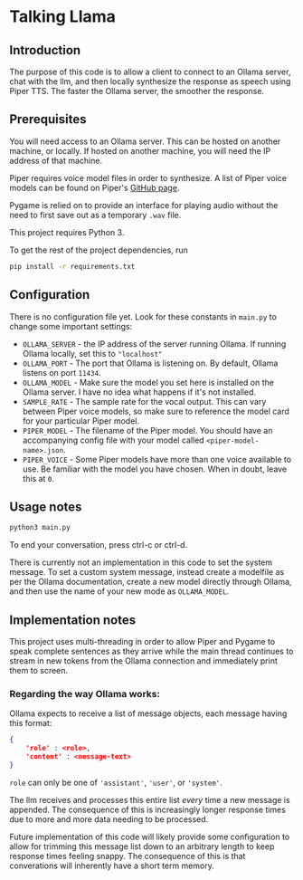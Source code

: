 # Talking Llama

## Introduction
The purpose of this code is to allow a client to connect to an Ollama server, chat with the llm, and then locally synthesize the response as speech using Piper TTS. The faster the Ollama server, the smoother the response.

## Prerequisites
You will need access to an Ollama server. This can be hosted on another machine, or locally. If hosted on another machine, you will need the IP address of that machine.

Piper requires voice model files in order to synthesize. A list of Piper voice models can be found on Piper's [GitHub page](https://github.com/rhasspy/piper).

Pygame is relied on to provide an interface for playing audio without the need to first save out as a temporary `.wav` file.

This project requires Python 3.

To get the rest of the project dependencies, run
```sh
pip install -r requirements.txt
```

## Configuration
There is no configuration file yet. Look for these constants in `main.py` to change some important settings:
- `OLLAMA_SERVER` - the IP address of the server running Ollama. If running Ollama locally, set this to `"localhost"`
- `OLLAMA_PORT` - The port that Ollama is listening on. By default, Ollama listens on port `11434`.
- `OLLAMA_MODEL` - Make sure the model you set here is installed on the Ollama server. I have no idea what happens if it's not installed.
- `SAMPLE_RATE` - The sample rate for the vocal output. This can vary between Piper voice models, so make sure to reference the model card for your particular Piper model.
- `PIPER_MODEL` - The filename of the Piper model. You should have an accompanying config file with your model called `<piper-model-name>.json`.
- `PIPER_VOICE` - Some Piper models have more than one voice available to use. Be familiar with the model you have chosen. When in doubt, leave this at `0`.

## Usage notes
```sh
python3 main.py
```

To end your conversation, press ctrl-c or ctrl-d.

There is currently not an implementation in this code to set the system message. To set a custom system message, instead create a modelfile as per the Ollama documentation, create a new model directly through Ollama, and then use the name of your new mode as `OLLAMA_MODEL`.

## Implementation notes
This project uses multi-threading in order to allow Piper and Pygame to speak complete sentences as they arrive while the main thread continues to stream in new tokens from the Ollama connection and immediately print them to screen.

### **Regarding the way Ollama works:** 
Ollama expects to receive a list of message objects, each message having this format:
```json
{
    'role' : <role>,
    'content' : <message-text>
}
```
`role` can only be one of `'assistant'`, `'user'`, or `'system'`.

The llm receives and processes this entire list *every* time a new message is appended. The consequence of this is increasingly longer response times due to more and more data needing to be processed.

Future implementation of this code will likely provide some configuration to allow for trimming this message list down to an arbitrary length to keep response times feeling snappy. The consequence of this is that converations will inherently have a short term memory.